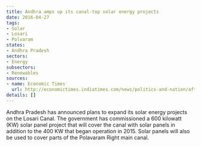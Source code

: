 ```yaml
---
title: Andhra amps up its canal-top solar energy projects
date: 2016-04-27
tags:
- Solar
- Losari
- Polvaram
states:
- Andhra Pradesh
sectors:
- Energy
subsectors:
- Renewables
sources:
- name: Economic Times
  url: http://economictimes.indiatimes.com/news/politics-and-nation/after-gujarat-punjab-and-andhra-pradesh-to-put-solar-panels-on-canals-to-boost-green-power/articleshow/51950314.cms
details: []
---
```


Andhra Pradesh has announced plans to expand its solar energy projects on the Losari Canal. The government has commissioned a 600 kilowatt (KW) solar panel project that will cover the canal with solar panels in addition to the 400 KW that began operation in 2015. Solar panels will also be used to cover parts of the Polavaram Right main canal.
